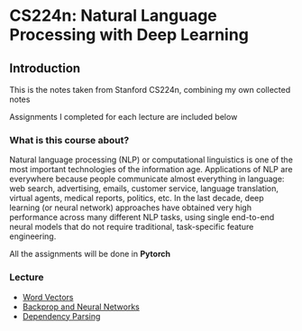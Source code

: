 # CS224n: Natural Language Processing with Deep Learning

## Introduction

This is the notes taken from Stanford CS224n, combining my own collected notes

Assignments I completed for each lecture are included below

### What is this course about?

Natural language processing (NLP) or computational linguistics is one of the most important technologies of the information age. Applications of NLP are everywhere because people communicate almost everything in language: web search, advertising, emails, customer service, language translation, virtual agents, medical reports, politics, etc. In the last decade, deep learning (or neural network) approaches have obtained very high performance across many different NLP tasks, using single end-to-end neural models that do not require traditional, task-specific feature engineering. 

All the assignments will be done in **Pytorch**

### Lecture

- [Word Vectors](Word_Vector.md)
- [Backprop and Neural Networks](Neural_Networks.md)
- [Dependency Parsing](Dependency_Parsing.md)



